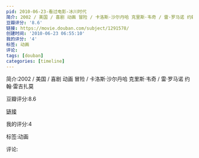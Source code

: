 ```yaml
---
pid: 2010-06-23-看过电影-冰川时代
简介: 2002 / 美国 / 喜剧 动画 冒险 / 卡洛斯·沙尔丹哈 克里斯·韦奇 / 雷·罗马诺 约翰·雷吉扎莫
豆瓣评分: '8.6'
链接: https://movie.douban.com/subject/1291578/
创建时间: '2010-06-23 06:55:10'
我的评分: '4'
标签: 动画
评论:
tags: [douban]
categories: [timeline]
---
```

简介:2002 / 美国 / 喜剧 动画 冒险 / 卡洛斯·沙尔丹哈 克里斯·韦奇 / 雷·罗马诺 约翰·雷吉扎莫

豆瓣评分:8.6

[链接](https://movie.douban.com/subject/1291578/)

我的评分:4

标签:动画

评论:


